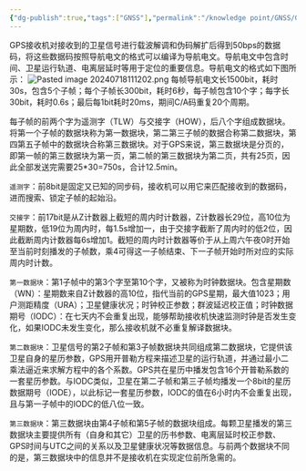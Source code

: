 ```yaml
---
{"dg-publish":true,"tags":["GNSS"],"permalink":"/knowledge point/GNSS/GPS导航电文/","dgPassFrontmatter":true}
---
```


GPS接收机对接收到的卫星信号进行载波解调和伪码解扩后得到50bps的数据码，将这些数据码按照导航电文的格式可以编译为导航电文。导航电文中包含时间、卫星运行轨道、电离层延时等用于定位的重要信息。导航电文的格式如下图所示：
![Pasted image 20240718111202.png](/img/user/knowledge%20point/imgs/Pasted%20image%2020240718111202.png)
每帧导航电文长1500bit，耗时30s，包含5个子帧；每个子帧长300bit，耗时6秒，每子帧包含10个字；每字长30bit，耗时0.6s；最后每1bit耗时20ms，期间C/A码重复20个周期。

每子帧的前两个字为遥测字（TLW）与交接字（HOW），后八个字组成数据块。将第一个子帧的数据块称为第一数据块，第二第三子帧的数据合称第二数据块，第四第五子帧中的数据块合称第三数据块。对于GPS来说，第三数据块是分页的，即第一帧的第三数据块为第一页，第二帧的第三数据块为第二页，共有25页，因此全部发送完需要25\*30=750s，合计12.5min。

`遥测字`：前8bit是固定又已知的同步码，接收机可以用它来匹配接收到的数据码，进而搜索、锁定子帧的起始沿。

`交接字`：前17bit是从Z计数器上截短的周内时计数器，Z计数器长29位，高10位为星期数，低19位为周内时，每1.5s增加一，由于交接字截断了周内时的低2位，因此截断周内计数器每6s增加1。截短的周内时计数器等价于从上周六午夜0时开始至当前时刻播发的子帧数，乘4可得这一子帧结束、下一子帧开始时所对应的实际周内时计数。

`第一数据块`：第1子帧中的第3个字至第10个字，又被称为时钟数据块。包含星期数（WN）：星期数来自Z计数器的高10位，指代当前的GPS星期，最大值1023；用户测距精度（URA）；卫星健康状况；时钟校正参数；群波延迟校正值；时钟数据期号（IODC）：在七天内不会重复出现，能够帮助接收机快速监测时钟是否发生变化，如果IODC未发生变化，那么接收机就不必重复解译数据块。

`第二数据块`：卫星信号的第2子帧和第3子帧数据块共同组成第二数据块，它提供该卫星自身的星历参数，GPS用开普勒方程来描述卫星的运行轨道，并通过最小二乘法逼近来求解方程中的各个系数。GPS共在星历中播发包含16个开普勒系数的一套星历参数。与IODC类似，卫星在第二子帧和第三子帧均播发一个8bit的星历数据期号（IODE），以此标记一套星历参数，IODC的值在6小时内不会重复出现，且与第一子帧中的IODC的低八位一致。

`第三数据块`：第三数据块由第4子帧和第5子帧的数据块组成。每颗卫星播发的第三数据块主要提供所有（自身和其它）卫星的历书参数、电离层延时校正参数、GPS时间与UTC之间的关系以及卫星健康状况等数据信息。与前两个数据块不同的是，第三数据块中的信息并不是接收机在实现定位前所急需的。